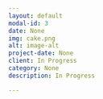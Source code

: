 ```yaml
---
layout: default
modal-id: 3
date: None
img: cake.png
alt: image-alt
project-date: None
client: In Progress
category: None
description: In Progress

---
```

